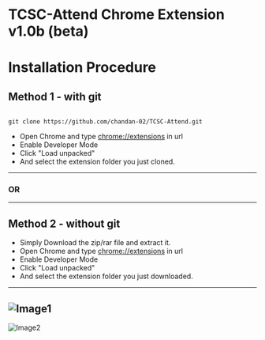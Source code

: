 # TCSC-Attend Chrome Extension v1.0b (beta)

# Installation Procedure 

## Method 1 - with git
```

git clone https://github.com/chandan-02/TCSC-Attend.git

```
- Open Chrome and type  [chrome://extensions](chrome://extensions) in url
- Enable Developer Mode 
- Click "Load unpacked"
- And select the extension folder you just cloned. 
---
### OR ###
---
## Method 2 - without git
- Simply Download the zip/rar file and extract it.
- Open Chrome and type  [chrome://extensions](chrome://extensions) in url
- Enable Developer Mode 
- Click "Load unpacked"
- And select the extension folder you just downloaded. 
---
![Image1](https://i.ibb.co/rtq7sx5/image1.jpg)
---
![Image2](https://i.ibb.co/8XQkcKk/image2.jpg)
